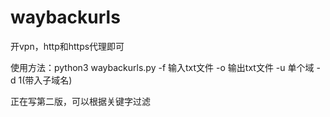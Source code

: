 # waybackurls
开vpn，http和https代理即可

使用方法：python3 waybackurls.py -f 输入txt文件 -o 输出txt文件 -u 单个域 -d 1(带入子域名)

正在写第二版，可以根据关键字过滤

